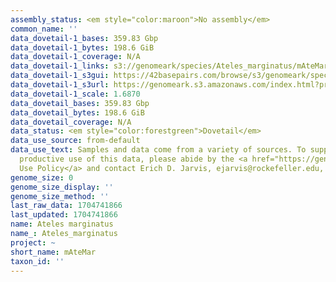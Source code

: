 ```yaml
---
assembly_status: <em style="color:maroon">No assembly</em>
common_name: ''
data_dovetail-1_bases: 359.83 Gbp
data_dovetail-1_bytes: 198.6 GiB
data_dovetail-1_coverage: N/A
data_dovetail-1_links: s3://genomeark/species/Ateles_marginatus/mAteMar1/genomic_data/dovetail/<br>
data_dovetail-1_s3gui: https://42basepairs.com/browse/s3/genomeark/species/Ateles_marginatus/mAteMar1/genomic_data/dovetail/
data_dovetail-1_s3url: https://genomeark.s3.amazonaws.com/index.html?prefix=species/Ateles_marginatus/mAteMar1/genomic_data/dovetail/
data_dovetail-1_scale: 1.6870
data_dovetail_bases: 359.83 Gbp
data_dovetail_bytes: 198.6 GiB
data_dovetail_coverage: N/A
data_status: <em style="color:forestgreen">Dovetail</em>
data_use_source: from-default
data_use_text: Samples and data come from a variety of sources. To support fair and
  productive use of this data, please abide by the <a href="https://genome10k.soe.ucsc.edu/data-use-policies/">Data
  Use Policy</a> and contact Erich D. Jarvis, ejarvis@rockefeller.edu, with any questions.
genome_size: 0
genome_size_display: ''
genome_size_method: ''
last_raw_data: 1704741866
last_updated: 1704741866
name: Ateles marginatus
name_: Ateles_marginatus
project: ~
short_name: mAteMar
taxon_id: ''
---
```


